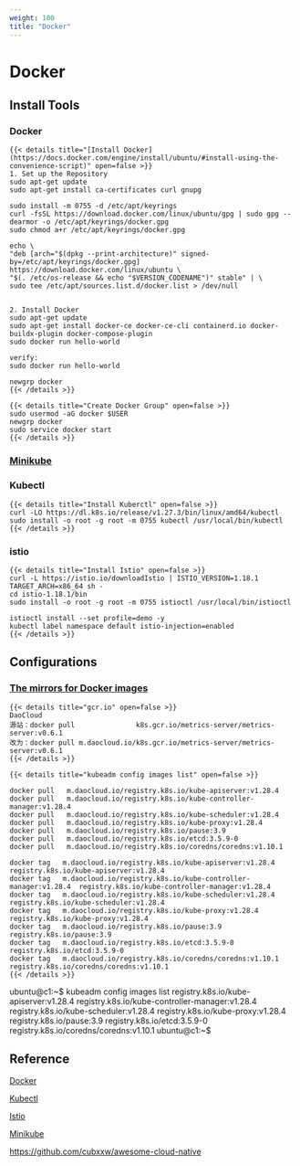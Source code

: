 ```yaml
---
weight: 100
title: "Docker"
---
```



# Docker

## Install Tools

###  Docker

    {{< details title="[Install Docker](https://docs.docker.com/engine/install/ubuntu/#install-using-the-convenience-script)" open=false >}}
    1. Set up the Repository
    sudo apt-get update
    sudo apt-get install ca-certificates curl gnupg

    sudo install -m 0755 -d /etc/apt/keyrings
    curl -fsSL https://download.docker.com/linux/ubuntu/gpg | sudo gpg --dearmor -o /etc/apt/keyrings/docker.gpg
    sudo chmod a+r /etc/apt/keyrings/docker.gpg

    echo \
    "deb [arch="$(dpkg --print-architecture)" signed-by=/etc/apt/keyrings/docker.gpg] https://download.docker.com/linux/ubuntu \
    "$(. /etc/os-release && echo "$VERSION_CODENAME")" stable" | \
    sudo tee /etc/apt/sources.list.d/docker.list > /dev/null


    2. Install Docker
    sudo apt-get update
    sudo apt-get install docker-ce docker-ce-cli containerd.io docker-buildx-plugin docker-compose-plugin
    sudo docker run hello-world

    verify:
    sudo docker run hello-world

    newgrp docker
    {{< /details >}}

    {{< details title="Create Docker Group" open=false >}}
    sudo usermod -aG docker $USER
    newgrp docker
    sudo service docker start
    {{< /details >}}

###  [Minikube](https://minikube.sigs.k8s.io/docs/start/)

    

###  Kubectl

    {{< details title="Install Kuberctl" open=false >}}
    curl -LO https://dl.k8s.io/release/v1.27.3/bin/linux/amd64/kubectl
    sudo install -o root -g root -m 0755 kubectl /usr/local/bin/kubectl
    {{< /details >}}


###  istio
    {{< details title="Install Istio" open=false >}}
    curl -L https://istio.io/downloadIstio | ISTIO_VERSION=1.18.1 TARGET_ARCH=x86_64 sh -
    cd istio-1.18.1/bin
    sudo install -o root -g root -m 0755 istioctl /usr/local/bin/istioctl

    istioctl install --set profile=demo -y
    kubectl label namespace default istio-injection=enabled
    {{< /details >}}



## Configurations

### [The mirrors for Docker images](https://www.cnblogs.com/wubolive/p/17317586.html)
    {{< details title="gcr.io" open=false >}}
    DaoCloud
    源站：docker pull               k8s.gcr.io/metrics-server/metrics-server:v0.6.1
    改为：docker pull m.daocloud.io/k8s.gcr.io/metrics-server/metrics-server:v0.6.1
    {{< /details >}}

    {{< details title="kubeadm config images list" open=false >}}
    
    docker pull   m.daocloud.io/registry.k8s.io/kube-apiserver:v1.28.4
    docker pull   m.daocloud.io/registry.k8s.io/kube-controller-manager:v1.28.4
    docker pull   m.daocloud.io/registry.k8s.io/kube-scheduler:v1.28.4
    docker pull   m.daocloud.io/registry.k8s.io/kube-proxy:v1.28.4
    docker pull   m.daocloud.io/registry.k8s.io/pause:3.9
    docker pull   m.daocloud.io/registry.k8s.io/etcd:3.5.9-0
    docker pull   m.daocloud.io/registry.k8s.io/coredns/coredns:v1.10.1

    docker tag   m.daocloud.io/registry.k8s.io/kube-apiserver:v1.28.4           registry.k8s.io/kube-apiserver:v1.28.4
    docker tag   m.daocloud.io/registry.k8s.io/kube-controller-manager:v1.28.4  registry.k8s.io/kube-controller-manager:v1.28.4
    docker tag   m.daocloud.io/registry.k8s.io/kube-scheduler:v1.28.4           registry.k8s.io/kube-scheduler:v1.28.4      
    docker tag   m.daocloud.io/registry.k8s.io/kube-proxy:v1.28.4               registry.k8s.io/kube-proxy:v1.28.4
    docker tag   m.daocloud.io/registry.k8s.io/pause:3.9                        registry.k8s.io/pause:3.9
    docker tag   m.daocloud.io/registry.k8s.io/etcd:3.5.9-0                     registry.k8s.io/etcd:3.5.9-0
    docker tag   m.daocloud.io/registry.k8s.io/coredns/coredns:v1.10.1          registry.k8s.io/coredns/coredns:v1.10.1
    {{< /details >}}

ubuntu@c1:~$ kubeadm config images list
registry.k8s.io/kube-apiserver:v1.28.4
registry.k8s.io/kube-controller-manager:v1.28.4
registry.k8s.io/kube-scheduler:v1.28.4
registry.k8s.io/kube-proxy:v1.28.4
registry.k8s.io/pause:3.9
registry.k8s.io/etcd:3.5.9-0
registry.k8s.io/coredns/coredns:v1.10.1
ubuntu@c1:~$

## Reference

[Docker](https://docs.docker.com/engine/install/ubuntu/#install-using-the-convenience-script)

[Kubectl](https://kubernetes.io/docs/tasks/tools/install-kubectl-linux/)

[Istio](https://istio.io/latest/docs/setup/getting-started/)

[Minikube](https://minikube.sigs.k8s.io/docs/start/)

https://github.com/cubxxw/awesome-cloud-native






